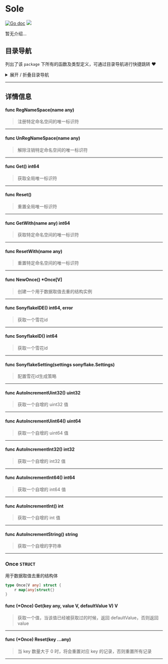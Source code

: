 # Sole

[![Go doc](https://img.shields.io/badge/go.dev-reference-brightgreen?logo=go&logoColor=white&style=flat)](https://pkg.go.dev/github.com/kercylan98/minotaur)
![](https://img.shields.io/badge/Email-kercylan@gmail.com-green.svg?style=flat)

暂无介绍...


## 目录导航
列出了该 `package` 下所有的函数及类型定义，可通过目录导航进行快捷跳转 ❤️
<details>
<summary>展开 / 折叠目录导航</summary>


> 包级函数定义

|函数名称|描述
|:--|:--
|[RegNameSpace](#RegNameSpace)|注册特定命名空间的唯一标识符
|[UnRegNameSpace](#UnRegNameSpace)|解除注销特定命名空间的唯一标识符
|[Get](#Get)|获取全局唯一标识符
|[Reset](#Reset)|重置全局唯一标识符
|[GetWith](#GetWith)|获取特定命名空间的唯一标识符
|[ResetWith](#ResetWith)|重置特定命名空间的唯一标识符
|[NewOnce](#NewOnce)|创建一个用于数据取值去重的结构实例
|[SonyflakeIDE](#SonyflakeIDE)|获取一个雪花id
|[SonyflakeID](#SonyflakeID)|获取一个雪花id
|[SonyflakeSetting](#SonyflakeSetting)|配置雪花id生成策略
|[AutoIncrementUint32](#AutoIncrementUint32)|获取一个自增的 uint32 值
|[AutoIncrementUint64](#AutoIncrementUint64)|获取一个自增的 uint64 值
|[AutoIncrementInt32](#AutoIncrementInt32)|获取一个自增的 int32 值
|[AutoIncrementInt64](#AutoIncrementInt64)|获取一个自增的 int64 值
|[AutoIncrementInt](#AutoIncrementInt)|获取一个自增的 int 值
|[AutoIncrementString](#AutoIncrementString)|获取一个自增的字符串


> 类型定义

|类型|名称|描述
|:--|:--|:--
|`STRUCT`|[Once](#once)|用于数据取值去重的结构体

</details>


***
## 详情信息
#### func RegNameSpace(name any)
<span id="RegNameSpace"></span>
> 注册特定命名空间的唯一标识符

***
#### func UnRegNameSpace(name any)
<span id="UnRegNameSpace"></span>
> 解除注销特定命名空间的唯一标识符

***
#### func Get()  int64
<span id="Get"></span>
> 获取全局唯一标识符

***
#### func Reset()
<span id="Reset"></span>
> 重置全局唯一标识符

***
#### func GetWith(name any)  int64
<span id="GetWith"></span>
> 获取特定命名空间的唯一标识符

***
#### func ResetWith(name any)
<span id="ResetWith"></span>
> 重置特定命名空间的唯一标识符

***
#### func NewOnce()  *Once[V]
<span id="NewOnce"></span>
> 创建一个用于数据取值去重的结构实例

***
#### func SonyflakeIDE()  int64,  error
<span id="SonyflakeIDE"></span>
> 获取一个雪花id

***
#### func SonyflakeID()  int64
<span id="SonyflakeID"></span>
> 获取一个雪花id

***
#### func SonyflakeSetting(settings sonyflake.Settings)
<span id="SonyflakeSetting"></span>
> 配置雪花id生成策略

***
#### func AutoIncrementUint32()  uint32
<span id="AutoIncrementUint32"></span>
> 获取一个自增的 uint32 值

***
#### func AutoIncrementUint64()  uint64
<span id="AutoIncrementUint64"></span>
> 获取一个自增的 uint64 值

***
#### func AutoIncrementInt32()  int32
<span id="AutoIncrementInt32"></span>
> 获取一个自增的 int32 值

***
#### func AutoIncrementInt64()  int64
<span id="AutoIncrementInt64"></span>
> 获取一个自增的 int64 值

***
#### func AutoIncrementInt()  int
<span id="AutoIncrementInt"></span>
> 获取一个自增的 int 值

***
#### func AutoIncrementString()  string
<span id="AutoIncrementString"></span>
> 获取一个自增的字符串

***
### Once `STRUCT`
用于数据取值去重的结构体
```go
type Once[V any] struct {
	r map[any]struct{}
}
```
#### func (*Once) Get(key any, value V, defaultValue V)  V
> 获取一个值，当该值已经被获取过的时候，返回 defaultValue，否则返回 value
***
#### func (*Once) Reset(key ...any)
> 当 key 数量大于 0 时，将会重置对应 key 的记录，否则重置所有记录
***
